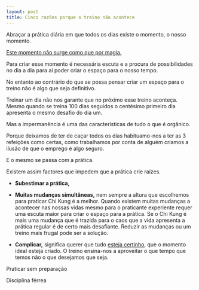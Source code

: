 ```yaml
---
layout: post
title: Cinco razões porque o treino não acontece
---
```


Abraçar a prática diária em que todos os dias existe o momento, o nosso
momento.

[Este momento não surge como que por
magia.](http:/devagar.org/2013/03/25/o-tempo-todo-do-mundo.html) 

Para criar esse momento é necessária escuta e a procura de possibilidades
no dia a dia para ai poder criar o espaço para o nosso tempo. 

No entanto ao contrário do que se possa pensar criar um espaço para
o treino não é algo que seja definitivo. 

Treinar um dia não nos garante que no próximo esse treino aconteça. Mesmo
quando se treina 100 dias seguidos o centésimo primeiro dia apresenta
o mesmo desafio do dia um. 

Mas a impermanência é uma das características de tudo o que é orgânico. 

Porque deixamos de ter de caçar todos os dias habituamo-nos a ter as
3 refeições como certas, como trabalhamos por conta de alguém criamos
a ilusão de que o emprego é algo seguro. 

E o mesmo se passa com a prática. 

Existem assim factores que impedem que a prática crie raízes.

+ **Subestimar a prática,**

+ **Muitas mudanças simultâneas,** nem sempre a altura que escolhemos para
praticar Chi Kung é a melhor. Quando existem muitas mudanças a acontecer
nas nossas vidas mesmo para o praticante experiente requer uma escuta
maior para criar o espaço para a prática. Se o Chi Kung é mais uma mudança
que é trazida para o caos que a vida apresenta a prática regular é de
certo mais desafiante. Reduzir as mudanças ou um treino mais frugal pode
ser a solução.  

+ **Complicar,** significa querer que tudo [esteja
certinho](http://devagar.org/2013/01/31/passo-a-passo.html), que o momento
ideal esteja criado. O treino ensina-nos a aproveitar o que tempo que
temos não o que desejamos que seja. 

Praticar sem preparação

Disciplina férrea



